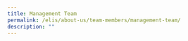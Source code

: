 ```yaml
---
title: Management Team
permalink: /elis/about-us/team-members/management-team/
description: ""
---
```

